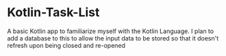 # Kotlin-Task-List
A basic Kotlin app to familiarize myself with the Kotlin Language. I plan to add a database to this to allow the input data to be stored so that it
doesn't refresh upon being closed and re-opened 
